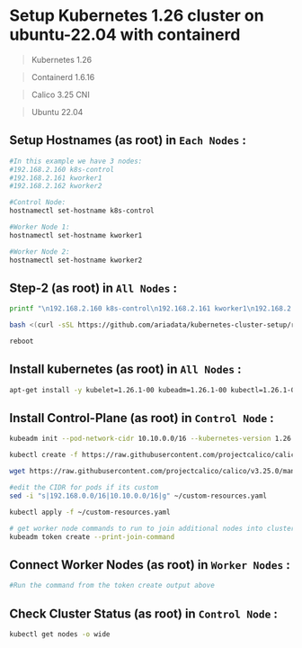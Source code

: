 # Setup Kubernetes 1.26 cluster on ubuntu-22.04 with containerd

> Kubernetes 1.26

> Containerd 1.6.16

> Calico 3.25 CNI

>Ubuntu 22.04

## Setup Hostnames (as root) in `Each Nodes` :
```bash
#In this example we have 3 nodes:
#192.168.2.160 k8s-control
#192.168.2.161 kworker1
#192.168.2.162 kworker2

#Control Node:
hostnamectl set-hostname k8s-control

#Worker Node 1:
hostnamectl set-hostname kworker1

#Worker Node 2:
hostnamectl set-hostname kworker2

```

## Step-2 (as root) in `All Nodes` :
```bash
printf "\n192.168.2.160 k8s-control\n192.168.2.161 kworker1\n192.168.2.162 kworker2\n" >> /etc/hosts

bash <(curl -sSL https://github.com/ariadata/kubernetes-cluster-setup/raw/main/container.d/1.26-on-ubuntu-22/step2-all.sh)

reboot
```

## Install kubernetes (as root) in `All Nodes` :
```bash
apt-get install -y kubelet=1.26.1-00 kubeadm=1.26.1-00 kubectl=1.26.1-00 && apt-mark hold kubelet kubeadm kubectl
```

## Install Control-Plane (as root) in `Control Node` :
```bash
kubeadm init --pod-network-cidr 10.10.0.0/16 --kubernetes-version 1.26.1 --node-name k8s-control

kubectl create -f https://raw.githubusercontent.com/projectcalico/calico/v3.25.0/manifests/tigera-operator.yaml

wget https://raw.githubusercontent.com/projectcalico/calico/v3.25.0/manifests/custom-resources.yaml

#edit the CIDR for pods if its custom
sed -i "s|192.168.0.0/16|10.10.0.0/16|g" ~/custom-resources.yaml

kubectl apply -f ~/custom-resources.yaml

# get worker node commands to run to join additional nodes into cluster
kubeadm token create --print-join-command
```

## Connect Worker Nodes (as root) in `Worker Nodes` :
```bash
#Run the command from the token create output above
```

## Check Cluster Status (as root) in `Control Node` :
```bash
kubectl get nodes -o wide
```